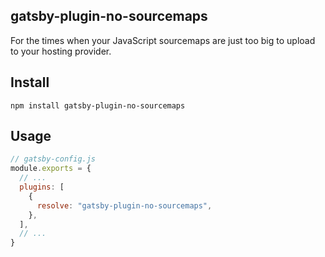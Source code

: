 ## gatsby-plugin-no-sourcemaps

For the times when your JavaScript sourcemaps are just too big to upload to your hosting provider.

## Install

```shell
npm install gatsby-plugin-no-sourcemaps
```

## Usage

```js
// gatsby-config.js
module.exports = {
  // ...
  plugins: [
    {
      resolve: "gatsby-plugin-no-sourcemaps",
    },
  ],
  // ...
}
```
